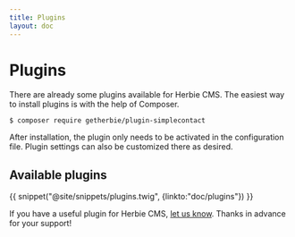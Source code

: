 ```yaml
---
title: Plugins
layout: doc
---
```


# Plugins

There are already some plugins available for Herbie CMS.
The easiest way to install plugins is with the help of Composer.

    $ composer require getherbie/plugin-simplecontact

After installation, the plugin only needs to be activated in the configuration file.
Plugin settings can also be customized there as desired.

## Available plugins

{{ snippet("@site/snippets/plugins.twig", {linkto:"doc/plugins"}) }}

If you have a useful plugin for Herbie CMS, [let us know](/development).
Thanks in advance for your support!
